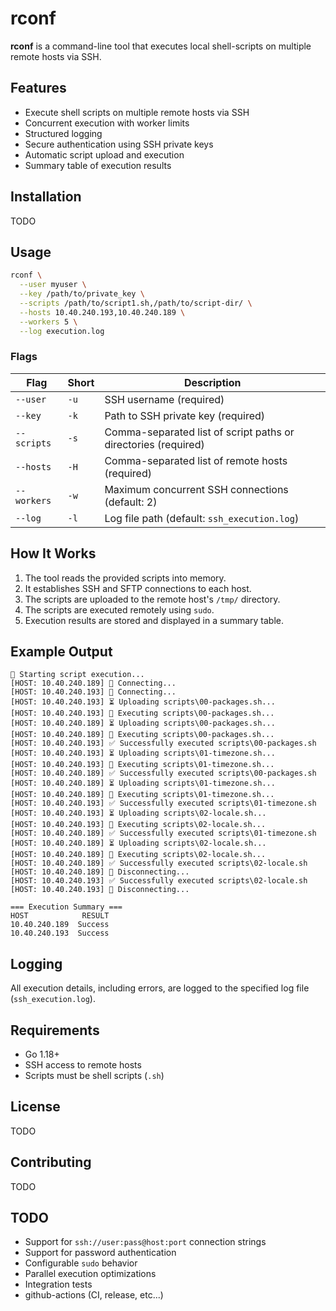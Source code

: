 # rconf

**rconf** is a command-line tool that executes local shell-scripts on multiple remote hosts via SSH.

## Features

- Execute shell scripts on multiple remote hosts via SSH
- Concurrent execution with worker limits
- Structured logging
- Secure authentication using SSH private keys
- Automatic script upload and execution
- Summary table of execution results

## Installation

TODO

## Usage

```sh
rconf \
  --user myuser \
  --key /path/to/private_key \
  --scripts /path/to/script1.sh,/path/to/script-dir/ \
  --hosts 10.40.240.193,10.40.240.189 \
  --workers 5 \
  --log execution.log
```

### Flags

| Flag        | Short | Description                                                    |
|-------------|-------|----------------------------------------------------------------|
| `--user`    | `-u`  | SSH username (required)                                        |
| `--key`     | `-k`  | Path to SSH private key (required)                             |
| `--scripts` | `-s`  | Comma-separated list of script paths or directories (required) |
| `--hosts`   | `-H`  | Comma-separated list of remote hosts (required)                |
| `--workers` | `-w`  | Maximum concurrent SSH connections (default: 2)                |
| `--log`     | `-l`  | Log file path (default: `ssh_execution.log`)                   |

## How It Works

1. The tool reads the provided scripts into memory.
2. It establishes SSH and SFTP connections to each host.
3. The scripts are uploaded to the remote host's `/tmp/` directory.
4. The scripts are executed remotely using `sudo`.
5. Execution results are stored and displayed in a summary table.

## Example Output

```plaintext
🚀 Starting script execution...
[HOST: 10.40.240.189] 🔄 Connecting...
[HOST: 10.40.240.193] 🔄 Connecting...
[HOST: 10.40.240.193] ⏳ Uploading scripts\00-packages.sh...
[HOST: 10.40.240.193] 🚀 Executing scripts\00-packages.sh...
[HOST: 10.40.240.189] ⏳ Uploading scripts\00-packages.sh...
[HOST: 10.40.240.189] 🚀 Executing scripts\00-packages.sh...
[HOST: 10.40.240.193] ✅ Successfully executed scripts\00-packages.sh
[HOST: 10.40.240.193] ⏳ Uploading scripts\01-timezone.sh...
[HOST: 10.40.240.193] 🚀 Executing scripts\01-timezone.sh...
[HOST: 10.40.240.189] ✅ Successfully executed scripts\00-packages.sh
[HOST: 10.40.240.189] ⏳ Uploading scripts\01-timezone.sh...
[HOST: 10.40.240.189] 🚀 Executing scripts\01-timezone.sh...
[HOST: 10.40.240.193] ✅ Successfully executed scripts\01-timezone.sh
[HOST: 10.40.240.193] ⏳ Uploading scripts\02-locale.sh...
[HOST: 10.40.240.193] 🚀 Executing scripts\02-locale.sh...
[HOST: 10.40.240.189] ✅ Successfully executed scripts\01-timezone.sh
[HOST: 10.40.240.189] ⏳ Uploading scripts\02-locale.sh...
[HOST: 10.40.240.189] 🚀 Executing scripts\02-locale.sh...
[HOST: 10.40.240.189] ✅ Successfully executed scripts\02-locale.sh
[HOST: 10.40.240.189] 🔄 Disconnecting...
[HOST: 10.40.240.193] ✅ Successfully executed scripts\02-locale.sh
[HOST: 10.40.240.193] 🔄 Disconnecting...

=== Execution Summary ===
HOST            RESULT
10.40.240.189  Success
10.40.240.193  Success
```

## Logging

All execution details, including errors, are logged to the specified log file (`ssh_execution.log`).

## Requirements

- Go 1.18+
- SSH access to remote hosts
- Scripts must be shell scripts (`.sh`)

## License

TODO

## Contributing

TODO

## TODO

- Support for `ssh://user:pass@host:port` connection strings
- Support for password authentication
- Configurable `sudo` behavior
- Parallel execution optimizations
- Integration tests
- github-actions (CI, release, etc...)

